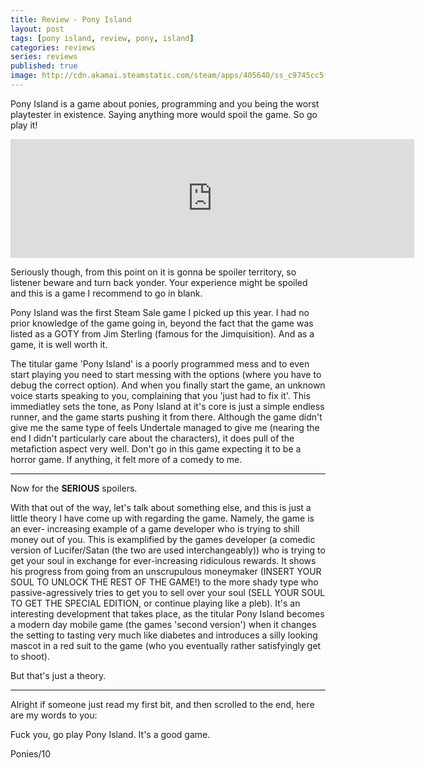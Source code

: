 ```yaml
---
title: Review - Pony Island
layout: post
tags: [pony island, review, pony, island]
categories: reviews
series: reviews
published: true
image: http://cdn.akamai.steamstatic.com/steam/apps/405640/ss_c9745cc5f077e5e49b83d3afc42337e187dcaae2.600x338.jpg?t=1473699104
---
```


Pony Island is a game about ponies, programming and you being the worst playtester in existence. Saying anything more would spoil the game. So go play it!

<iframe src="http://store.steampowered.com/widget/405640/90016/" frameborder="0" width="646" height="190"></iframe>

Seriously though, from this point on it is gonna be spoiler territory, so listener beware and turn back yonder. Your experience might be spoiled and this is a game I recommend to go in blank.

Pony Island was the first Steam Sale game I picked up this year. I had no prior knowledge of the game going in, beyond the fact that the game was listed as a GOTY from Jim Sterling (famous for the Jimquisition). And as a game, it is well worth it.

The titular game 'Pony Island' is a poorly programmed mess and to even start playing you need to start messing with the options (where you have to debug the correct option). And when you finally start the game, an unknown voice starts speaking to you, complaining that you 'just had to fix it'. This immediatley sets the tone, as Pony Island at it's core is just a simple endless runner, and the game starts pushing it from there. Although the game didn't give me the same type of feels Undertale managed to give me (nearing the end I didn't particularly care about the characters), it does pull of the metafiction aspect very well. Don't go in this game expecting it to be a horror game. If anything, it felt more of a comedy to me.

<hr>

Now for the **SERIOUS** spoilers.

With that out of the way, let's talk about something else, and this is just a little theory I have come up with regarding the game. Namely, the game is an ever- increasing example of a game developer who is trying to shill money out of you. This is examplified by the games developer (a comedic version of Lucifer/Satan (the two are used interchangeably)) who is trying to get your soul in exchange for ever-increasing ridiculous rewards. It shows his progress from going from an unscrupulous moneymaker (INSERT YOUR SOUL TO UNLOCK THE REST OF THE GAME!) to the more shady type who passive-agressively tries to get you to sell over your soul (SELL YOUR SOUL TO GET THE SPECIAL EDITION, or continue playing like a pleb). It's an interesting development that takes place, as the titular Pony Island becomes a modern day mobile game (the games 'second version') when it changes the setting to tasting very much like diabetes and introduces a silly looking mascot in a red suit to the game (who you eventually rather satisfyingly get to shoot).

But that's just a theory.

<hr>

Alright if someone just read my first bit, and then scrolled to the end, here are my words to you:

Fuck you, go play Pony Island. It's a good game.

Ponies/10
